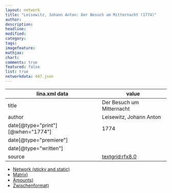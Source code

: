 ```yaml
---
layout: network
title: "Leisewitz, Johann Anton: Der Besuch um Mitternacht (1774)"
author:
description:
headline:
modified:
category:
tags:
imagefeature: 
mathjax: 
chart: 
comments: true
featured: false
list: true
networkdata: 447.json
---
```

lina.xml data  | value
------------- | -------------
title|Der Besuch um Mitternacht
author|Leisewitz, Johann Anton
date[@type="print"][@when="1774"]|1774
date[@type="premiere"]|
date[@type="written"]|
source|[textgrid:rfx8.0](https://textgridlab.org/1.0/tgcrud-public/rest/textgrid:rfx8.0/data)



* [Network (sticky and static)](/linas/network447)
* [Matrix)](/linas/matrix447)
* [Amounts)](/linas/amount447)
* [Zwischenformat)](/linas/lina447 )
